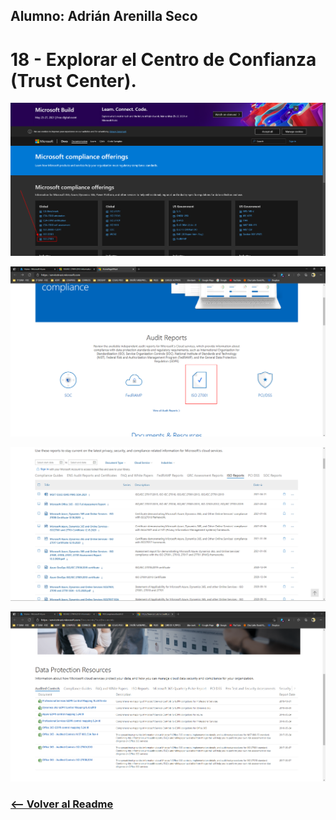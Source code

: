 ## Alumno: Adrián Arenilla Seco

# 18 - Explorar el Centro de Confianza (Trust Center).

![](Evidencias/18a-TrustCenter.png)

![](Evidencias/18b-TrustCenter.png)

![](Evidencias/18c-TrustCenter.png)

![](Evidencias/18d-TrustCenter.png)


### [<-- Volver al Readme](../../Readme.md)


